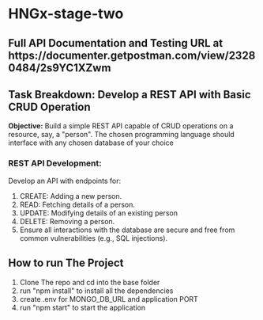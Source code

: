 # HNGx-stage-two
 
<h2>Full API Documentation and Testing URL at https://documenter.getpostman.com/view/23280484/2s9YC1XZwm</h2>

<h2>Task Breakdown: Develop a REST API with Basic CRUD Operation</h2>
<p><b>Objective:</b> Build a simple REST API capable of CRUD operations on a resource, say, a "person". The chosen programming language should interface with any chosen database of your choice</p>
<h3>REST API Development:</h3>
<p>Develop an API with endpoints for:</p>
<ol>
<li>CREATE: Adding a new person.</li>
<li>READ: Fetching details of a person.</li>
<li>UPDATE: Modifying details of an existing person</li>
<li>DELETE: Removing a person.</li>
<li>Ensure all interactions with the database are secure and free from common vulnerabilities (e.g., SQL injections).</li>
</ol>

<h2>How to run The Project</h2>
<ol>
<li>Clone The repo and cd into the base folder</li>
<li>run "npm install" to install all the dependencies</li>
<li>create .env for MONGO_DB_URL and application PORT</li>
<li>run "npm start" to start the application</li>
<ol>